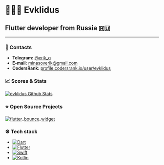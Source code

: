 # 👨🏻‍💻 Evklidus
## Flutter developer from Russia 🇷🇺

---
  
### 📱 Contacts
+ **Telegram:** [@erik_q](https://t.me/erik_q)   
+ **E-mail:** [minasoverik@gmail.com](mailto:minasoverik@gmail.com)
+ **CodersRank:** [profile.codersrank.io/user/evklidus](https://profile.codersrank.io/user/evklidus)

### 📈 Scores & Stats  
  
[![evklidus Github Stats](https://github-readme-stats.vercel.app/api?username=evklidus&count_private=true&theme=default&show_icons=true)](https://github.com/evklidus)

### ⭐ Open Source Projects  
  
  
[![flutter_bounce_widget](https://github-readme-stats.vercel.app/api/pin/?username=evklidus&repo=flutter_bounce_widget)](https://github.com/evklidus/flutter_bounce_widget)

### ⚙️ Tech stack  
  
+ [![Dart](https://img.shields.io/badge/-Dart-05122A?style=flat&logo=dart&logoColor=blue)](https://dart.dev/)  
+ [![Flutter](https://img.shields.io/badge/-Flutter-05122A?style=flat&logo=flutter&logoColor=blue)](http://flutter.dev/)
+ [![Swift](https://img.shields.io/badge/-Swift-05122A?style=flat&logo=swift)](https://swift.org/)
+ [![Kotlin](https://img.shields.io/badge/-Kotlin-05122A?style=flat&logo=kotlin)](https://kotlinlang.org/)
